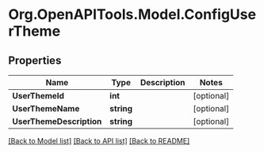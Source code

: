# Org.OpenAPITools.Model.ConfigUserTheme

## Properties

Name | Type | Description | Notes
------------ | ------------- | ------------- | -------------
**UserThemeId** | **int** |  | [optional] 
**UserThemeName** | **string** |  | [optional] 
**UserThemeDescription** | **string** |  | [optional] 

[[Back to Model list]](../README.md#documentation-for-models) [[Back to API list]](../README.md#documentation-for-api-endpoints) [[Back to README]](../README.md)

